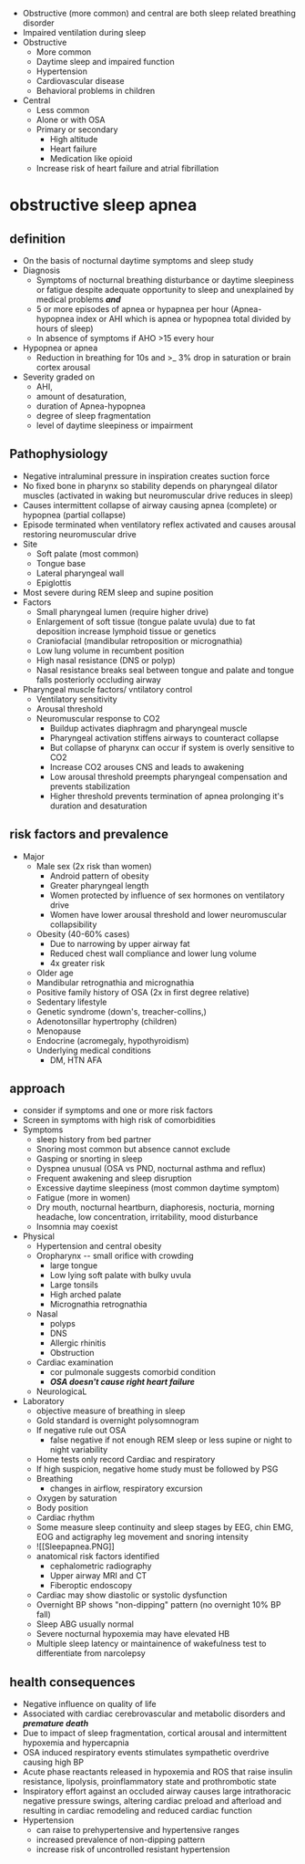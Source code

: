 * Obstructive (more common) and central are both sleep related breathing disorder
* Impaired ventilation during sleep 
* Obstructive 
    * More common
    * Daytime sleep and impaired function
    * Hypertension
    * Cardiovascular disease
    * Behavioral problems in children
* Central
    * Less common
    * Alone or with OSA
    * Primary or secondary
        * High altitude
        * Heart failure
        * Medication like opioid
    * Increase risk of heart failure and atrial fibrillation
# obstructive sleep apnea
## definition
* On the basis of nocturnal daytime symptoms and sleep study
* Diagnosis
    * Symptoms of nocturnal breathing disturbance or daytime sleepiness or fatigue despite adequate opportunity to sleep and unexplained by medical problems ***and*** 
    * 5 or more episodes of apnea or hypapnea per hour (Apnea-hypopnea index or AHI which is apnea or hypopnea total divided by hours of sleep)
    * In absence of symptoms if AHO >15 every hour
* Hypopnea or apnea 
    * Reduction in breathing for 10s and >_ 3% drop in saturation or brain cortex arousal
* Severity graded on 
    * AHI,
    * amount of desaturation, 
    * duration of Apnea-hypopnea 
    * degree of sleep fragmentation 
    * level of daytime sleepiness or impairment
## Pathophysiology
* Negative intraluminal pressure in inspiration creates suction force
* No fixed bone in pharynx so stability depends on pharyngeal dilator muscles (activated in waking but neuromuscular drive reduces in sleep)
* Causes intermittent collapse of airway causing apnea (complete) or hypopnea (partial collapse)
* Episode terminated when ventilatory reflex activated and causes arousal restoring neuromuscular drive
* Site 
    * Soft palate (most common)
    * Tongue base 
    * Lateral pharyngeal wall 
    * Epiglottis
* Most severe during REM sleep and supine position
* Factors 
    * Small pharyngeal lumen (require higher drive)
    * Enlargement of soft tissue (tongue palate uvula) due to fat deposition increase lymphoid tissue or genetics 
    * Craniofacial (mandibular retroposition or micrognathia)
    * Low lung volume in recumbent position
    * High nasal resistance (DNS or polyp)
    * Nasal resistance breaks seal between tongue and palate and tongue falls posteriorly occluding airway
* Pharyngeal muscle factors/ vntilatory control
    * Ventilatory sensitivity
    * Arousal threshold
    * Neuromuscular response to CO2
        * Buildup activates diaphragm and pharyngeal muscle
        * Pharyngeal activation stiffens airways to counteract collapse 
        * But collapse of pharynx can occur if system is overly sensitive to CO2 
        * Increase CO2 arouses CNS and leads to awakening
        * Low arousal threshold preempts pharyngeal compensation and prevents stabilization
        * Higher threshold prevents termination of apnea prolonging it's duration and desaturation
## risk factors and prevalence
* Major
    * Male sex (2x risk than women)
         * Android pattern of obesity
         * Greater pharyngeal length 
         * Women protected by influence of sex hormones on ventilatory drive 
         * Women have lower arousal threshold and lower neuromuscular collapsibility 
    * Obesity (40-60% cases)
        * Due to narrowing by upper airway fat
        * Reduced chest wall compliance and lower lung volume
        * 4x greater risk
    * Older age
    * Mandibular retrognathia and micrognathia
    * Positive family history of OSA (2x in first degree relative)
    * Sedentary lifestyle
    * Genetic syndrome (down's, treacher-collins,)
    * Adenotonsillar hypertrophy (children)
    * Menopause
    * Endocrine (acromegaly, hypothyroidism)
    * Underlying medical conditions
        * DM, HTN AFA
## approach
- consider if symptoms and one or more risk factors
- Screen in symptoms with high risk of comorbidities 
- Symptoms 
    - sleep history from bed partner
    - Snoring most common but absence cannot exclude
    - Gasping or snorting in sleep
    - Dyspnea unusual (OSA vs PND, nocturnal asthma and reflux)
    - Frequent awakening and sleep disruption
    - Excessive daytime sleepiness (most common daytime symptom)
    - Fatigue (more in women)
    - Dry mouth, nocturnal heartburn, diaphoresis, nocturia, morning headache, low concentration, irritability, mood disturbance
    - Insomnia may coexist
- Physical
    - Hypertension and central obesity
    - Oropharynx -- small orifice with crowding
        - large tongue 
        - Low lying soft palate with bulky uvula
        - Large tonsils 
        - High arched palate 
        - Micrognathia retrognathia
    - Nasal 
        - polyps 
        - DNS
        - Allergic rhinitis
        - Obstruction
    - Cardiac examination
        - cor pulmonale suggests comorbid condition
        - ***OSA doesn't cause right heart failure***
    - NeurologicaL
- Laboratory
    - objective measure of breathing in sleep 
    - Gold standard is overnight polysomnogram 
    - If negative rule out OSA
        - false negative if not enough REM sleep or less supine or night to night variability
    - Home tests only record Cardiac and respiratory
    - If high suspicion, negative home study must be followed by PSG
    - Breathing
        - changes in airflow, respiratory excursion
    - Oxygen by saturation
    - Body position
    - Cardiac rhythm
    - Some measure sleep continuity and sleep stages by EEG, chin EMG, EOG and actigraphy leg movement and snoring intensity
    - ![[Sleepapnea.PNG]]
    - anatomical risk factors identified
        - cephalometric radiography
        - Upper airway MRI and CT
        - Fiberoptic endoscopy
    - Cardiac may show diastolic or systolic dysfunction
    - Overnight BP shows "non-dipping" pattern (no overnight 10% BP fall)
    - Sleep ABG usually normal
    - Severe nocturnal hypoxemia may have elevated HB
    - Multiple sleep latency or maintainence of wakefulness test to differentiate from narcolepsy

## health consequences
* Negative influence on quality of life 
* Associated with cardiac cerebrovascular and metabolic disorders and ***premature death***
* Due to impact of sleep fragmentation, cortical arousal and intermittent hypoxemia and hypercapnia
* OSA induced respiratory events stimulates sympathetic overdrive causing high BP
* Acute phase reactants released in hypoxemia and ROS that raise insulin resistance, lipolysis, proinflammatory state and prothrombotic state
* Inspiratory effort against an occluded airway causes large intrathoracic negative pressure swings, altering cardiac preload and afterload and resulting in cardiac remodeling and reduced cardiac function 
* Hypertension 
	* can raise to prehypertensive and hypertensive ranges 
	* increased prevalence of non-dipping pattern 
	* increase risk of uncontrolled resistant hypertension 



